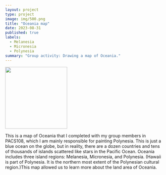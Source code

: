```yaml
---
layout: project
type: project
image: img/500.png
title: "Oceania map"
date: 2023-08-31
published: true
labels:
  - Melanesia
  - Micronesia
  - Polynesia
summary: "Group activity: Drawing a map of Oceania."
---
```

 

<div class="text-center p-4">
  <img width="200px" src="https://i.imgur.com/JApQAuT.jpg" >
 
</div>

This is a map of Oceania that I completed with my group members in PACS108, which I am mainly responsible for painting Polynesia. This is just a blue ocean on the globe, but in reality, there are a dozen countries and tens of thousands of islands scattered like stars in the Pacific Ocean. Oceania includes three island regions: Melanesia, Micronesia, and Polynesia. (Hawaii is part of Polynesia. It is the northern most extent of the Polynesian cultural region.)This map allowed us to learn more about the land area of Oceania.
